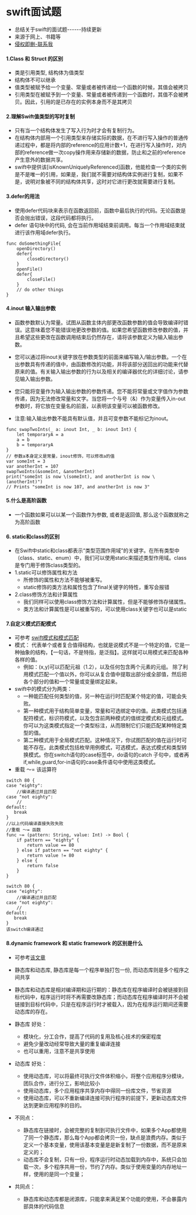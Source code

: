 # swift面试题
* 总结关于swift的面试题------持续更新
* 来源于网上、书籍等
* [侵权即删-联系我](741136856@qq.com)

#### 1.Class 和 Struct 的区别
* 类是引用类型, 结构体为值类型
* 结构体不可以继承
* 值类型被赋予给一个变量、常量或者被传递给一个函数的时候，其值会被拷贝
* 引用类型在被赋予到一个变量、常量或者被传递到一个函数时，其值不会被拷贝。因此，引用的是已存在的实例本身而不是其拷贝

#### 2.理解Swift值类型的写时复制
* 只有当一个结构体发生了写入行为时才会有复制行为。
* 在结构体内部用一个引用类型来存储实际的数据，在不进行写入操作的普通传递过程中，都是将内部的reference的应用计数+1，在进行写入操作时，对内部的reference做一次copy操作用来存储新的数据，防止和之前的reference产生意外的数据共享。
* swift中提供该[isKnownUniquelyReferenced]函数，他能检查一个类的实例是不是唯一的引用，如果是，我们就不需要对结构体实例进行复制，如果不是，说明对象被不同的结构体共享，这时对它进行更改就需要进行复制。
 	
#### 3.defer的用法
* 使用defer代码块来表示在函数返回前，函数中最后执行的代码。无论函数是否会抛出错误，这段代码都将执行。
* defer 语句块中的代码, 会在当前作用域结束前调用。每当一个作用域结束就进行该作用域defer执行。

```
func doSomethingFile{
    openDirectory()
    defer{
        closeDirectory()
    }
    openFile()
    defer{
        closeFile()
    }
    // do other things
}

```

#### 4.inout 输入输出参数
* 函数参数默认为常量。试图从函数主体内部更改函数参数的值会导致编译时错误。这意味着您不能错误地更改参数的值。如果您希望函数修改参数的值，并且希望这些更改在函数调用结束后仍然存在，请将该参数定义为输入输出参数。

* 您可以通过将inout关键字放在参数类型的前面来编写输入/输出参数。一个在出参数具有传递的值中，由函数修改的功能，并将该部分送回出的功能来代替原来的值。有关输入输出参数的行为以及相关的编译器优化的详细讨论，请参见输入输出参数。

* 您只能将变量作为输入输出参数的参数传递。您不能将常量或文字值作为参数传递，因为无法修改常量和文字。当您将一个与号（&）作为变量传入in-out参数时，将它放在变量名的前面，以表明该变量可以被函数修改。

* 注意:输入输出参数不能具有默认值，并且可变参数不能标记为inout。

```
func swapTwoInts(_ a: inout Int, _ b: inout Int) {
    let temporaryA = a
    a = b
    b = temporaryA
}
// 参数a本身定义是常量，inout修饰，可以修改a的值
var someInt = 3
var anotherInt = 107
swapTwoInts(&someInt, &anotherInt)
print("someInt is now \(someInt), and anotherInt is now \(anotherInt)")
// Prints "someInt is now 107, and anotherInt is now 3"
```
#### 5.什么是高阶函数
* 一个函数如果可以以某一个函数作为参数, 或者是返回值, 那么这个函数就称之为高阶函数

#### 6. static和class的区别
* 在Swift中static和class都表示“类型范围作用域”的关键字。在所有类型中（class、static、enum）中，我们可以使用static来描述类型作用域。class是专门用于修饰class类型的。
* 1.static可以修饰属性和方法
	- 所修饰的属性和方法不能够被重写。
	- static修饰的类方法和属性包含了final关键字的特性，重写会报错
* 2.class修饰方法和计算属性
	- 我们同样可以使用class修饰方法和计算属性，但是不能够修饰存储属性。
 	- 类方法和计算属性是可以被重写的，可以使用class关键字也可以是static

#### 7.自定义模式匹配模式
* 可参考 [swift模式和模式匹配](https://www.cnblogs.com/wjw-blog/p/11674857.html)
* 模式：
代表单个或者复合值得结构，也就是说模式不是一个特定的值，它是一种抽象的结构，【一句话，不是特指，是泛指】。这样就可以用模式来匹配各种各样的值。
	- 例如：(x,y)可以匹配元祖（1.2），以及任何包含两个元素的元组。
除了利用模式匹配一个值以外，你可以从复合值中提取出部分或全部值，然后把各个部分的值和一个常量或变量绑定起来。
* swift中的模式分为两类：
	- 一种能匹配任何类型的值，另一种在运行时匹配某个特定的值，可能会失败。
	- 第一种模式用于结构简单变量，常量和可选绑定中的值。此类模式包括通配符模式，标识符模式，以及包含前两种模式的值绑定模式和元组模式。你可以为这类模式指定一个类型标注，从而限制它们只能匹配某种特定类型的值。
	- 第二种模式用于全局模式匹配。这种情况下，你试图匹配的值在运行时可能不存在。此类模式包括枚举用例模式，可选模式，表达式模式和类型转换模式。你在switch语句的case标签中，do语句的catch 子句中，或者再if,while,guard,for-in语句的case条件语句中使用这类模式。
* 重载 ～= 该运算符

```
switch 80 {
case "eighty":
    //编译通过并且匹配
case "not eighty":
    //
default:
   break
}
//以上代码编译直接失败失败
//重载 ～= 函数
func ~= (pattern: String, value: Int) -> Bool {
    if pattern == "eighty" {
        return value == 80
    } else if pattern == "not eighty" {
        return value != 80
    } else {
        return false
    }
}

switch 80 {
case "eighty":
    //编译通过并且匹配
case "not eighty":
    //
default:
   break
}
该switch编译通过
```

#### 8.dynamic framework 和 static framework 的区别是什么
* 可参考[该文章](https://www.cnblogs.com/junhuawang/p/7598236.html)

* 静态库和动态库, 静态库是每一个程序单独打包一份, 而动态库则是多个程序之间共享

* 静态库和动态库是相对编译期和运行期的：静态库在程序编译时会被链接到目标代码中，程序运行时将不再需要改静态库；而动态库在程序编译时并不会被链接到目标代码中，只是在程序运行时才被载入，因为在程序运行期间还需要动态库的存在。

* 静态库 好处：
	- 模块化，分工合作，提高了代码的复用及核心技术的保密程度
	- 避免少量改动经常导致大量的重复编译连接
	- 也可以重用，注意不是共享使用
* 动态库 好处：
	- 使用动态库，可以将最终可执行文件体积缩小，将整个应用程序分模块，团队合作，进行分工，影响比较小
	- 使用动态库，多个应用程序共享内存中得同一份库文件，节省资源
	- 使用动态库，可以不重新编译连接可执行程序的前提下，更新动态库文件达到更新应用程序的目的。

* 不同点：
	- 静态库在链接时，会被完整的复制到可执行文件中，如果多个App都使用了同一个静态库，那么每个App都会拷贝一份，缺点是浪费内存。类似于定义一个基本变量，使用该基本变量是是新复制了一份数据，而不是原来定义的；
	- 动态库不会复制，只有一份，程序运行时动态加载到内存中，系统只会加载一次，多个程序共用一份，节约了内存。类似于使用变量的内存地址一样，使用的是同一个变量；

* 共同点：
	- 静态库和动态库都是闭源库，只能拿来满足某个功能的使用，不会暴露内部具体的代码信息


